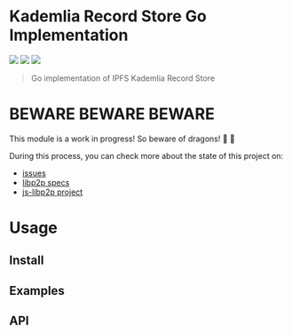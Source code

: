 Kademlia Record Store Go Implementation
===============================================

[![](https://img.shields.io/badge/project-IPFS-blue.svg?style=flat-square)](http://ipfs.io/)
[![](https://img.shields.io/badge/freenode-%23ipfs-blue.svg?style=flat-square)](http://webchat.freenode.net/?channels=%23ipfs)
![](https://img.shields.io/badge/status-WIP-red.svg?style=flat-square)

> Go implementation of IPFS Kademlia Record Store

# BEWARE BEWARE BEWARE

This module is a work in progress! So beware of dragons! 🐲 🐉

During this process, you can check more about the state of this project on:

- [issues](https://github.com/dirkmc/go-libp2p-kad-record-store/issues)
- [libp2p specs](https://github.com/ipfs/specs/tree/master/libp2p)
- [js-libp2p project](https://github.com/diasdavid/js-libp2p)

# Usage

## Install

## Examples

## API
